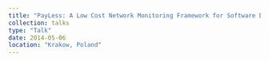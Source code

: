 ```yaml
---
title: "PayLess: A Low Cost Network Monitoring Framework for Software Defined Networks"
collection: talks
type: "Talk"
date: 2014-05-06
location: "Krakow, Poland"
---
```

